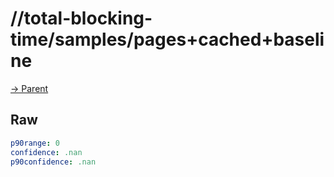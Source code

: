 
# //total-blocking-time/samples/pages+cached+baseline

[→ Parent](../..)


## Raw


```yaml
p90range: 0
confidence: .nan
p90confidence: .nan

```

